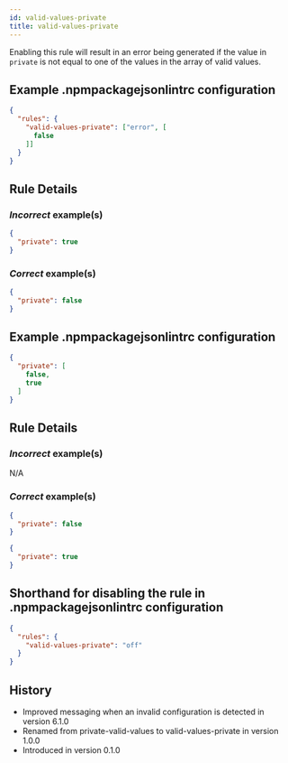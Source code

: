 ```yaml
---
id: valid-values-private
title: valid-values-private
---
```


Enabling this rule will result in an error being generated if the value in `private` is not equal to one of the values in the array of valid values.

## Example .npmpackagejsonlintrc configuration

```json
{
  "rules": {
    "valid-values-private": ["error", [
      false
    ]]
  }
}
```

## Rule Details

### *Incorrect* example(s)

```json
{
  "private": true
}
```

### *Correct* example(s)

```json
{
  "private": false
}
```

## Example .npmpackagejsonlintrc configuration

```json
{
  "private": [
    false,
    true
  ]
}
```

## Rule Details

### *Incorrect* example(s)

N/A

### *Correct* example(s)

```json
{
  "private": false
}
```

```json
{
  "private": true
}
```

## Shorthand for disabling the rule in .npmpackagejsonlintrc configuration

```json
{
  "rules": {
    "valid-values-private": "off"
  }
}
```

## History

* Improved messaging when an invalid configuration is detected in version 6.1.0
* Renamed from private-valid-values to valid-values-private in version 1.0.0
* Introduced in version 0.1.0
